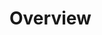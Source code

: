 # Overview

<!--
【the whole pipeline】
整个pipeline长什么样子，比如如何初始化，如何推进时间，如何query，如何做数据记录与输出，如何反馈循环与调整等等。
其中可能有些额外的element，比如character generator，随机打断器之类的。
->>